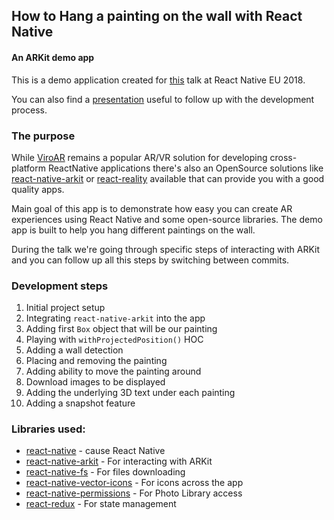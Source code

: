 ## How to Hang a painting on the wall with React Native
#### An ARKit demo app
This is a demo application created for [this](https://www.youtube.com/watch?v=y-ZFOL_aLr8&index=8&list=PLZ3MwD-soTTEOWXU2I8Y8C3AfqvJdn3M_) talk at React Native EU 2018.

You can also find a [presentation](https://speakerdeck.com/pavlob/how-to-hang-a-painting-on-the-wall-with-react-native) useful to follow up with the development process.

### The purpose

While [ViroAR](https://viromedia.com/) remains a popular AR/VR solution for developing cross-platform ReactNative applications there's also an OpenSource solutions like [react-native-arkit](https://github.com/react-native-ar/react-native-arkit) or [react-reality](https://github.com/rhdeck/react-reality) available that can provide you with a good quality apps.

Main goal of this app is to demonstrate how easy you can create AR experiences using React Native and some open-source libraries. The demo app is built to help you hang different paintings on the wall.

During the talk we're going through specific steps of interacting with ARKit and you can follow up all this steps by switching between commits.

### Development steps

1. Initial project setup
2. Integrating `react-native-arkit` into the app
3. Adding first `Box` object that will be our painting
4. Playing with `withProjectedPosition()` HOC
5. Adding a wall detection
6. Placing and removing the painting
7. Adding ability to move the painting around
8. Download images to be displayed
9. Adding the underlying 3D text under each painting
10. Adding a snapshot feature

### Libraries used:
- [react-native](https://github.com/facebook/react-native) - cause React Native
- [react-native-arkit](https://github.com/react-native-ar/react-native-arkit) - For interacting with ARKit
- [react-native-fs](https://github.com/itinance/react-native-fs) - For files downloading
- [react-native-vector-icons](https://github.com/oblador/react-native-vector-icons) - For icons across the app
- [react-native-permissions](https://github.com/yonahforst/react-native-permissions) - For Photo Library access
- [react-redux](https://github.com/reduxjs/react-redux) - For state management


